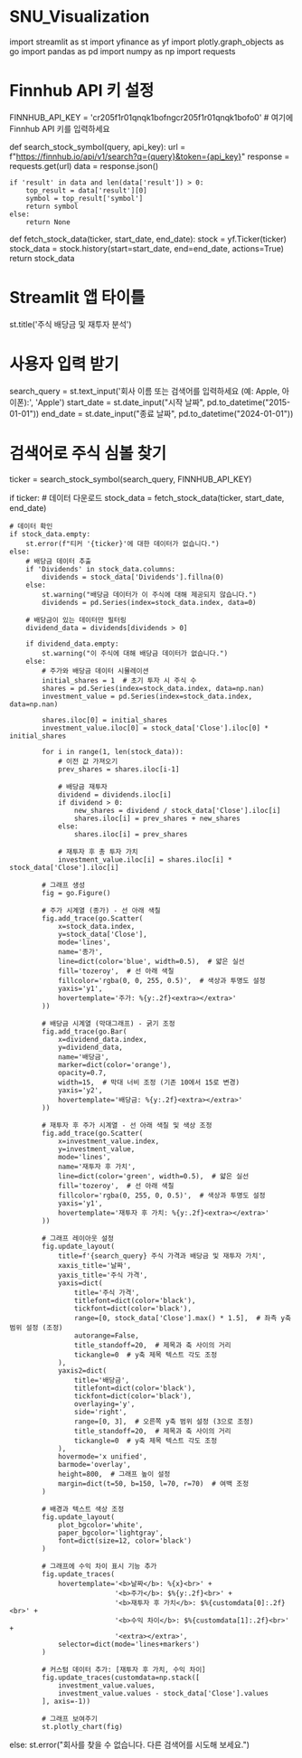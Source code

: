 # SNU_Visualization

import streamlit as st
import yfinance as yf
import plotly.graph_objects as go
import pandas as pd
import numpy as np
import requests

# Finnhub API 키 설정
FINNHUB_API_KEY = 'cr205f1r01qnqk1bofngcr205f1r01qnqk1bofo0'  # 여기에 Finnhub API 키를 입력하세요

def search_stock_symbol(query, api_key):
    url = f"https://finnhub.io/api/v1/search?q={query}&token={api_key}"
    response = requests.get(url)
    data = response.json()
    
    if 'result' in data and len(data['result']) > 0:
        top_result = data['result'][0]
        symbol = top_result['symbol']
        return symbol
    else:
        return None

def fetch_stock_data(ticker, start_date, end_date):
    stock = yf.Ticker(ticker)
    stock_data = stock.history(start=start_date, end=end_date, actions=True)
    return stock_data

# Streamlit 앱 타이틀
st.title('주식 배당금 및 재투자 분석')

# 사용자 입력 받기
search_query = st.text_input('회사 이름 또는 검색어를 입력하세요 (예: Apple, 아이폰):', 'Apple')
start_date = st.date_input("시작 날짜", pd.to_datetime("2015-01-01"))
end_date = st.date_input("종료 날짜", pd.to_datetime("2024-01-01"))

# 검색어로 주식 심볼 찾기
ticker = search_stock_symbol(search_query, FINNHUB_API_KEY)

if ticker:
    # 데이터 다운로드
    stock_data = fetch_stock_data(ticker, start_date, end_date)

    # 데이터 확인
    if stock_data.empty:
        st.error(f"티커 '{ticker}'에 대한 데이터가 없습니다.")
    else:
        # 배당금 데이터 추출
        if 'Dividends' in stock_data.columns:
            dividends = stock_data['Dividends'].fillna(0)
        else:
            st.warning("배당금 데이터가 이 주식에 대해 제공되지 않습니다.")
            dividends = pd.Series(index=stock_data.index, data=0)
        
        # 배당금이 있는 데이터만 필터링
        dividend_data = dividends[dividends > 0]

        if dividend_data.empty:
            st.warning("이 주식에 대해 배당금 데이터가 없습니다.")
        else:
            # 주가와 배당금 데이터 시뮬레이션
            initial_shares = 1  # 초기 투자 시 주식 수
            shares = pd.Series(index=stock_data.index, data=np.nan)
            investment_value = pd.Series(index=stock_data.index, data=np.nan)
            
            shares.iloc[0] = initial_shares
            investment_value.iloc[0] = stock_data['Close'].iloc[0] * initial_shares

            for i in range(1, len(stock_data)):
                # 이전 값 가져오기
                prev_shares = shares.iloc[i-1]
                
                # 배당금 재투자
                dividend = dividends.iloc[i]
                if dividend > 0:
                    new_shares = dividend / stock_data['Close'].iloc[i]
                    shares.iloc[i] = prev_shares + new_shares
                else:
                    shares.iloc[i] = prev_shares
                
                # 재투자 후 총 투자 가치
                investment_value.iloc[i] = shares.iloc[i] * stock_data['Close'].iloc[i]

            # 그래프 생성
            fig = go.Figure()

            # 주가 시계열 (종가) - 선 아래 색칠
            fig.add_trace(go.Scatter(
                x=stock_data.index,
                y=stock_data['Close'],
                mode='lines',
                name='종가',
                line=dict(color='blue', width=0.5),  # 얇은 실선
                fill='tozeroy',  # 선 아래 색칠
                fillcolor='rgba(0, 0, 255, 0.5)',  # 색상과 투명도 설정
                yaxis='y1',
                hovertemplate='주가: %{y:.2f}<extra></extra>'
            ))

            # 배당금 시계열 (막대그래프) - 굵기 조정
            fig.add_trace(go.Bar(
                x=dividend_data.index,
                y=dividend_data,
                name='배당금',
                marker=dict(color='orange'),
                opacity=0.7,
                width=15,  # 막대 너비 조정 (기존 10에서 15로 변경)
                yaxis='y2',
                hovertemplate='배당금: %{y:.2f}<extra></extra>'
            ))

            # 재투자 후 주가 시계열 - 선 아래 색칠 및 색상 조정
            fig.add_trace(go.Scatter(
                x=investment_value.index,
                y=investment_value,
                mode='lines',
                name='재투자 후 가치',
                line=dict(color='green', width=0.5),  # 얇은 실선
                fill='tozeroy',  # 선 아래 색칠
                fillcolor='rgba(0, 255, 0, 0.5)',  # 색상과 투명도 설정
                yaxis='y1',
                hovertemplate='재투자 후 가치: %{y:.2f}<extra></extra>'
            ))

            # 그래프 레이아웃 설정
            fig.update_layout(
                title=f'{search_query} 주식 가격과 배당금 및 재투자 가치',
                xaxis_title='날짜',
                yaxis_title='주식 가격',
                yaxis=dict(
                    title='주식 가격',
                    titlefont=dict(color='black'),
                    tickfont=dict(color='black'),
                    range=[0, stock_data['Close'].max() * 1.5],  # 좌측 y축 범위 설정 (조정)
                    autorange=False,
                    title_standoff=20,  # 제목과 축 사이의 거리
                    tickangle=0  # y축 제목 텍스트 각도 조정
                ),
                yaxis2=dict(
                    title='배당금',
                    titlefont=dict(color='black'),
                    tickfont=dict(color='black'),
                    overlaying='y',
                    side='right',
                    range=[0, 3],  # 오른쪽 y축 범위 설정 (3으로 조정)
                    title_standoff=20,  # 제목과 축 사이의 거리
                    tickangle=0  # y축 제목 텍스트 각도 조정
                ),
                hovermode='x unified',
                barmode='overlay',
                height=800,  # 그래프 높이 설정
                margin=dict(t=50, b=150, l=70, r=70)  # 여백 조정
            )

            # 배경과 텍스트 색상 조정
            fig.update_layout(
                plot_bgcolor='white',
                paper_bgcolor='lightgray',
                font=dict(size=12, color='black')
            )

            # 그래프에 수익 차이 표시 기능 추가
            fig.update_traces(
                hovertemplate='<b>날짜</b>: %{x}<br>' +
                              '<b>주가</b>: $%{y:.2f}<br>' +
                              '<b>재투자 후 가치</b>: $%{customdata[0]:.2f}<br>' +
                              '<b>수익 차이</b>: $%{customdata[1]:.2f}<br>' +
                              '<extra></extra>',
                selector=dict(mode='lines+markers')
            )

            # 커스텀 데이터 추가: [재투자 후 가치, 수익 차이]
            fig.update_traces(customdata=np.stack([
                investment_value.values,
                investment_value.values - stock_data['Close'].values
            ], axis=-1))

            # 그래프 보여주기
            st.plotly_chart(fig)
else:
    st.error("회사를 찾을 수 없습니다. 다른 검색어를 시도해 보세요.")
